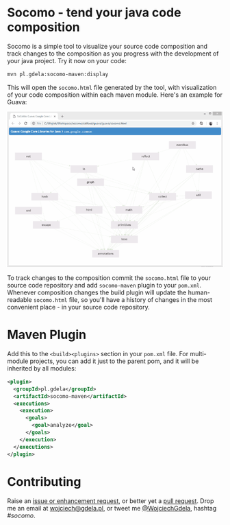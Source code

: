 # Socomo - tend your java code composition 

Socomo is a simple tool to visualize your source code composition and track changes to the
composition as you progress with the development of your java project. Try it now on your code:

```bash
mvn pl.gdela:socomo-maven:display
```

This will open the `socomo.html` file generated by the tool, with visualization of your code
composition within each maven module. Here's an example for Guava:

<p align="center">
  <img src="example.gif" alt="Composition of Guava viewed in Socomo">
</p>

To track changes to the composition commit the `socomo.html` file to your source code repository
and add `socomo-maven` plugin to your `pom.xml`. Whenever composition changes the build plugin
will update the human-readable `socomo.html` file, so you'll have a history of changes
in the most convenient place - in your source code repository.

# Maven Plugin

Add this to the `<build><plugins>` section in your `pom.xml` file. For multi-module projects,
you can add it just to the parent pom, and it will be inherited by all modules:

```xml
<plugin>
  <groupId>pl.gdela</groupId>
  <artifactId>socomo-maven</artifactId>
  <executions>
    <execution>
      <goals>
        <goal>analyze</goal>
      </goals>
    </execution>
  </executions>
</plugin>
```

# Contributing

Raise an [issue or enhancement request](https://github.com/gdela/socomo/issues),
or better yet a [pull request](https://github.com/gdela/socomo/pulls).
Drop me an email at [wojciech@gdela.pl](),
or tweet me [@WojciechGdela](https://twitter.com/WojciechGdela), hashtag *#socomo*.
